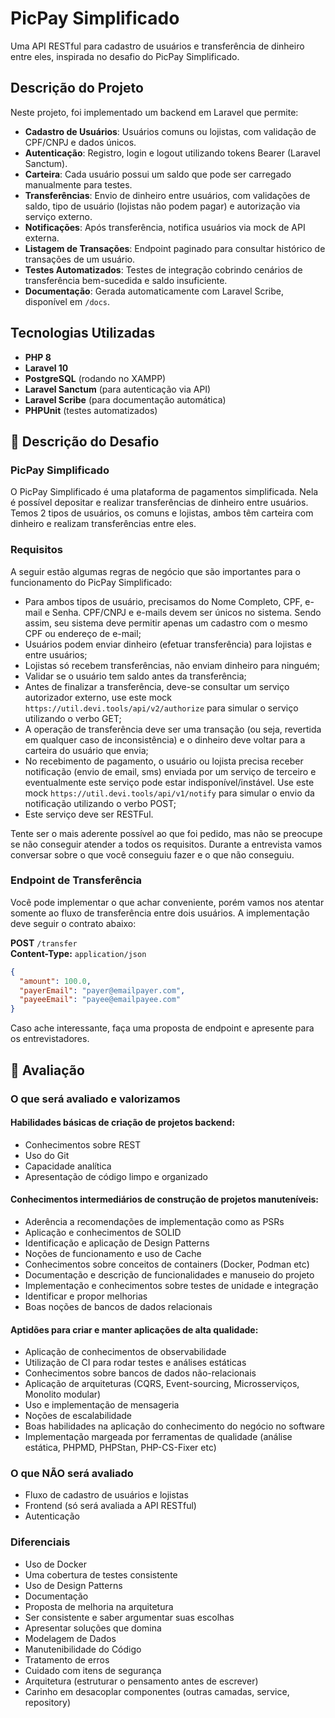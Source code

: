 # PicPay Simplificado

Uma API RESTful para cadastro de usuários e transferência de dinheiro entre eles, inspirada no desafio do PicPay Simplificado.

## Descrição do Projeto

Neste projeto, foi implementado um backend em Laravel que permite:

- **Cadastro de Usuários**: Usuários comuns ou lojistas, com validação de CPF/CNPJ e dados únicos.  
- **Autenticação**: Registro, login e logout utilizando tokens Bearer (Laravel Sanctum).  
- **Carteira**: Cada usuário possui um saldo que pode ser carregado manualmente para testes.  
- **Transferências**: Envio de dinheiro entre usuários, com validações de saldo, tipo de usuário (lojistas não podem pagar) e autorização via serviço externo.  
- **Notificações**: Após transferência, notifica usuários via mock de API externa.  
- **Listagem de Transações**: Endpoint paginado para consultar histórico de transações de um usuário.  
- **Testes Automatizados**: Testes de integração cobrindo cenários de transferência bem-sucedida e saldo insuficiente.  
- **Documentação**: Gerada automaticamente com Laravel Scribe, disponível em `/docs`.

## Tecnologias Utilizadas

- **PHP 8**  
- **Laravel 10**  
- **PostgreSQL** (rodando no XAMPP)  
- **Laravel Sanctum** (para autenticação via API)  
- **Laravel Scribe** (para documentação automática)  
- **PHPUnit** (testes automatizados)

## 🔎 Descrição do Desafio

### PicPay Simplificado

O PicPay Simplificado é uma plataforma de pagamentos simplificada. Nela é possível depositar e realizar transferências de dinheiro entre usuários. Temos 2 tipos de usuários, os comuns e lojistas, ambos têm carteira com dinheiro e realizam transferências entre eles.

### Requisitos

A seguir estão algumas regras de negócio que são importantes para o funcionamento do PicPay Simplificado:

- Para ambos tipos de usuário, precisamos do Nome Completo, CPF, e-mail e Senha. CPF/CNPJ e e-mails devem ser únicos no sistema. Sendo assim, seu sistema deve permitir apenas um cadastro com o mesmo CPF ou endereço de e-mail;
- Usuários podem enviar dinheiro (efetuar transferência) para lojistas e entre usuários;
- Lojistas só recebem transferências, não enviam dinheiro para ninguém;
- Validar se o usuário tem saldo antes da transferência;
- Antes de finalizar a transferência, deve-se consultar um serviço autorizador externo, use este mock `https://util.devi.tools/api/v2/authorize` para simular o serviço utilizando o verbo GET;
- A operação de transferência deve ser uma transação (ou seja, revertida em qualquer caso de inconsistência) e o dinheiro deve voltar para a carteira do usuário que envia;
- No recebimento de pagamento, o usuário ou lojista precisa receber notificação (envio de email, sms) enviada por um serviço de terceiro e eventualmente este serviço pode estar indisponível/instável. Use este mock `https://util.devi.tools/api/v1/notify` para simular o envio da notificação utilizando o verbo POST;
- Este serviço deve ser RESTFul.

Tente ser o mais aderente possível ao que foi pedido, mas não se preocupe se não conseguir atender a todos os requisitos. Durante a entrevista vamos conversar sobre o que você conseguiu fazer e o que não conseguiu.

### Endpoint de Transferência

Você pode implementar o que achar conveniente, porém vamos nos atentar somente ao fluxo de transferência entre dois usuários. A implementação deve seguir o contrato abaixo:

**POST** `/transfer`  
**Content-Type:** `application/json`

```json
{
  "amount": 100.0,
  "payerEmail": "payer@emailpayer.com",
  "payeeEmail": "payee@emailpayee.com"
}
```

Caso ache interessante, faça uma proposta de endpoint e apresente para os entrevistadores.

## 📝 Avaliação

### O que será avaliado e valorizamos

#### Habilidades básicas de criação de projetos backend:

- Conhecimentos sobre REST  
- Uso do Git  
- Capacidade analítica  
- Apresentação de código limpo e organizado  

#### Conhecimentos intermediários de construção de projetos manuteníveis:

- Aderência a recomendações de implementação como as PSRs  
- Aplicação e conhecimentos de SOLID  
- Identificação e aplicação de Design Patterns  
- Noções de funcionamento e uso de Cache  
- Conhecimentos sobre conceitos de containers (Docker, Podman etc)  
- Documentação e descrição de funcionalidades e manuseio do projeto  
- Implementação e conhecimentos sobre testes de unidade e integração  
- Identificar e propor melhorias  
- Boas noções de bancos de dados relacionais  

#### Aptidões para criar e manter aplicações de alta qualidade:

- Aplicação de conhecimentos de observabilidade  
- Utilização de CI para rodar testes e análises estáticas  
- Conhecimentos sobre bancos de dados não-relacionais  
- Aplicação de arquiteturas (CQRS, Event-sourcing, Microsserviços, Monolito modular)  
- Uso e implementação de mensageria  
- Noções de escalabilidade  
- Boas habilidades na aplicação do conhecimento do negócio no software  
- Implementação margeada por ferramentas de qualidade (análise estática, PHPMD, PHPStan, PHP-CS-Fixer etc)  

### O que **NÃO** será avaliado

- Fluxo de cadastro de usuários e lojistas  
- Frontend (só será avaliada a API RESTful)  
- Autenticação  

### Diferenciais

- Uso de Docker  
- Uma cobertura de testes consistente  
- Uso de Design Patterns  
- Documentação  
- Proposta de melhoria na arquitetura  
- Ser consistente e saber argumentar suas escolhas  
- Apresentar soluções que domina  
- Modelagem de Dados  
- Manutenibilidade do Código  
- Tratamento de erros  
- Cuidado com itens de segurança  
- Arquitetura (estruturar o pensamento antes de escrever)  
- Carinho em desacoplar componentes (outras camadas, service, repository)  
